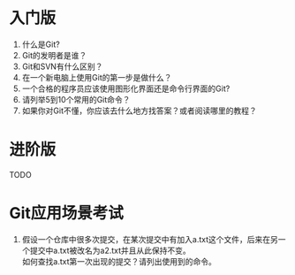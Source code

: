 

# 入门版
1. 什么是Git?
2. Git的发明者是谁？
3. Git和SVN有什么区别？
4. 在一个新电脑上使用Git的第一步是做什么？
5. 一个合格的程序员应该使用图形化界面还是命令行界面的Git?
6. 请列举5到10个常用的Git命令？
7. 如果你对Git不懂，你应该去什么地方找答案？或者阅读哪里的教程？

# 进阶版
TODO

# Git应用场景考试
1. 假设一个仓库中很多次提交，在某次提交中有加入a.txt这个文件，后来在另一个提交中a.txt被改名为a2.txt并且从此保持不变。  
如何查找a.txt第一次出现的提交？请列出使用到的命令。
